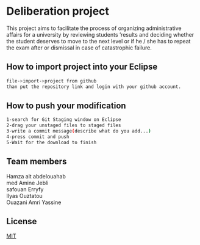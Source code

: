  
# Deliberation project

This project aims to facilitate the process of organizing administrative affairs for a university by reviewing students ’results and deciding whether the student deserves to move to the next level or if he / she has to repeat the exam after or dismissal in case of catastrophic failure.

## How to import project into your Eclipse

```bash
file->import->project from github
than put the repository link and login with your github account.
```
## How to push your modification

```bash
1-search for Git Staging window on Eclipse
2-drag your unstaged files to staged files
3-write a commit message(describe what do you add...)
4-press commit and push
5-Wait for the download to finish
```

## Team members
Hamza ait abdelouahab<br>
med Amine Jebli <br>
safouan Erryfy<br>
Ilyas Ouztatou<br>
Ouazani Amri Yassine<br>

## License
[MIT](https://choosealicense.com/licenses/mit/)
